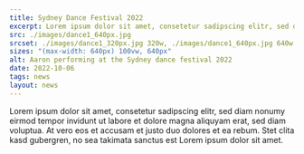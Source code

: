 ```yaml
---
title: Sydney Dance Festival 2022
excerpt: Lorem ipsum dolor sit amet, consetetur sadipscing elitr, sed diam nonumy eirmod tempor invidunt ut labore et dolore magna aliquyam erat, sed diam voluptua. At vero eos et accusam et justo duo dolores et ea rebum. Stet clita kasd gubergren, no sea takimata sanctus est Lorem ipsum dolor sit amet.
src: ./images/dance1_640px.jpg
srcset: ./images/dance1_320px.jpg 320w, ./images/dance1_640px.jpg 640w
sizes: "(max-width: 640px) 100vw, 640px"
alt: Aaron performing at the Sydney dance festival 2022
date: 2022-10-06
tags: news
layout: news
---
```


Lorem ipsum dolor sit amet, consetetur sadipscing elitr, sed diam nonumy eirmod tempor invidunt ut labore et dolore magna aliquyam erat, sed diam voluptua. At vero eos et accusam et justo duo dolores et ea rebum. Stet clita kasd gubergren, no sea takimata sanctus est Lorem ipsum dolor sit amet.
